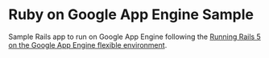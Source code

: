 # Ruby on Google App Engine Sample

Sample Rails app to run on Google App Engine following the [Running Rails 5 on the Google App Engine flexible environment](https://cloud.google.com/ruby/rails/appengine).
